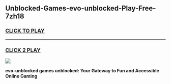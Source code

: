 
## Unblocked-Games-evo-unblocked-Play-Free-7zh18
<h3>
<a href="https://premium76.site?title=evo-unblocked&ref=10A">CLICK TO PLAY</a></h3>
<hr>

<h3>
<a href="https://premium76.site?title=evo-unblocked&ref=10A">CLICK 2 PLAY</a>
  
</h3>

<a href="https://premium76.site?title=evo-unblocked&ref=10A"><img src="https://clearcache.store/games.png"></a>


**evo-unblocked games unblocked: Your Gateway to Fun and Accessible Online Gaming**
